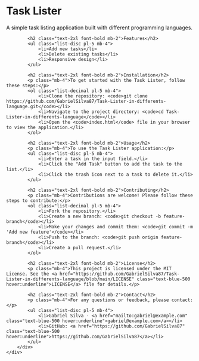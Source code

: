 <html>
<head>
    <title>README - Task Lister</title>
    <script src="https://cdn.tailwindcss.com"></script>
    <link rel="stylesheet" href="https://cdnjs.cloudflare.com/ajax/libs/font-awesome/5.15.3/css/all.min.css"></link>
    <link href="https://fonts.googleapis.com/css2?family=Roboto:wght@400;700&display=swap" rel="stylesheet">
</head>
<body class="bg-gray-100 font-roboto">
    <div class="container mx-auto p-4">
        <div class="bg-white rounded-lg shadow-lg p-6">
            <h1 class="text-3xl font-bold mb-4">Task Lister</h1>
            <p class="mb-4">A simple task listing application built with different programming languages.</p>
            
            <h2 class="text-2xl font-bold mb-2">Features</h2>
            <ul class="list-disc pl-5 mb-4">
                <li>Add new tasks</li>
                <li>Delete existing tasks</li>
                <li>Responsive design</li>
            </ul>
            
            <h2 class="text-2xl font-bold mb-2">Installation</h2>
            <p class="mb-4">To get started with the Task Lister, follow these steps:</p>
            <ol class="list-decimal pl-5 mb-4">
                <li>Clone the repository: <code>git clone https://github.com/GabrielSilva87/Task-Lister-in-differents-language.git</code></li>
                <li>Navigate to the project directory: <code>cd Task-Lister-in-differents-language</code></li>
                <li>Open the <code>index.html</code> file in your browser to view the application.</li>
            </ol>
            
            <h2 class="text-2xl font-bold mb-2">Usage</h2>
            <p class="mb-4">To use the Task Lister application:</p>
            <ul class="list-disc pl-5 mb-4">
                <li>Enter a task in the input field.</li>
                <li>Click the "Add Task" button to add the task to the list.</li>
                <li>Click the trash icon next to a task to delete it.</li>
            </ul>
            
            <h2 class="text-2xl font-bold mb-2">Contributing</h2>
            <p class="mb-4">Contributions are welcome! Please follow these steps to contribute:</p>
            <ol class="list-decimal pl-5 mb-4">
                <li>Fork the repository.</li>
                <li>Create a new branch: <code>git checkout -b feature-branch</code></li>
                <li>Make your changes and commit them: <code>git commit -m 'Add new feature'</code></li>
                <li>Push to the branch: <code>git push origin feature-branch</code></li>
                <li>Create a pull request.</li>
            </ol>
            
            <h2 class="text-2xl font-bold mb-2">License</h2>
            <p class="mb-4">This project is licensed under the MIT License. See the <a href="https://github.com/GabrielSilva87/Task-Lister-in-differents-language/blob/main/LICENSE" class="text-blue-500 hover:underline">LICENSE</a> file for details.</p>
            
            <h2 class="text-2xl font-bold mb-2">Contact</h2>
            <p class="mb-4">For any questions or feedback, please contact:</p>
            <ul class="list-disc pl-5 mb-4">
                <li>Gabriel Silva - <a href="mailto:gabriel@example.com" class="text-blue-500 hover:underline">gabriel@example.com</a></li>
                <li>GitHub: <a href="https://github.com/GabrielSilva87" class="text-blue-500 hover:underline">https://github.com/GabrielSilva87</a></li>
            </ul>
        </div>
    </div>
</body>
</html>